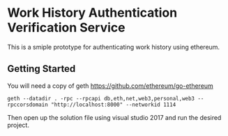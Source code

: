 # Work History Authentication Verification Service

This is a smiple prototype for authenticating work history using ethereum.

## Getting Started

You will need a copy of geth <https://github.com/ethereum/go-ethereum> 

```
geth --datadir . -rpc --rpcapi db,eth,net,web3,personal,web3 --rpccorsdomain "http://localhost:8000" --networkid 1114
```

Then open up the solution file using visual studio 2017 and run the desired project.